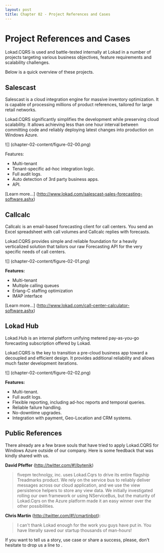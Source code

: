 ```yaml
---
layout: post
title: Chapter 02 - Project References and Cases
---
```



# Project References and Cases
Lokad.CQRS is used and battle-tested internally at Lokad in a number of projects targeting various business objectives, feature requirements and scalability challenges. 

Below is a quick overview of these projects.

## Salescast
Salescast is a cloud integration engine for massive inventory optimization. It is capable of processing millions of product references, tailored for large retail networks. 

Lokad.CQRS significantly simplifies the development while preserving cloud scalability. It allows achieving less than one hour interval between committing code and reliably deploying latest changes into production on Windows Azure.

![] (chapter-02-content/figure-02-00.png)

Features:

* Multi-tenant
* Tenant-specific ad-hoc integration logic.
* Full audit logs.
* Auto detection of 3rd party business apps.
* API.

[Learn more...] (http://www.lokad.com/salescast-sales-forecasting-software.ashx)

## Callcalc
Callcalc is an email-based forecasting client for call centers. You send an Excel spreadsheet with call volumes and Callcalc replies with forecasts.

Lokad.CQRS provides simple and reliable foundation for a heavily verticalized solution that tailors our raw Forecasting API for the very specific needs of call centers.

![] (chapter-02-content/figure-02-01.png)

**Features:**

* Multi-tenant
* Multiple calling queues
* Erlang-C staffing optimization
* IMAP interface

[Learn more...] (http://www.lokad.com/call-center-calculator-software.ashx)

## Lokad Hub
Lokad.Hub is an internal platform unifying metered pay-as-you-go forecasting subscription offered by Lokad. 

Lokad.CQRS is the key to transition a pre-cloud business app toward a decoupled and efficient design. It provides additional reliability and allows much faster development iterations. 

![] (chapter-02-content/figure-02-02.png)

**Features:**

* Multi-tenant.
* Full audit logs.
* Flexible reporting, including ad-hoc reports and temporal queries.
* Reliable failure handling.
* No-downtime upgrades.
* Integration with payment, Geo-Location and CRM systems.

## Public References
There already are a few brave souls that have tried to apply Lokad.CQRS for Windows Azure outside of our company. Here is some feedback that was kindly shared with us.

**David Pfeffer** (<http://twitter.com/#!/bytenik>)

> fivepm technolgy, inc. uses Lokad.Cqrs to drive its entire flagship Treadmarks product. We rely on the service bus to reliably deliver messages across our cloud application, and we use the view persistence helpers to store any view data. We initially investigated rolling our own framework or using NServiceBus, but the maturity of Lokad.Cqrs on the Azure platform made it an easy winner over the other possibilities.

**Chris Martin** (<http://twitter.com/#!/cmartinbot>):
> I can't thank Lokad enough for the work you guys have put in. You have literally saved our startup thousands of man-hours!

<div class="sidenote">
If you want to tell us a story, use case or share a success, please, don't hesitate to drop us a line to <contact@lokad.com>.
</div>



